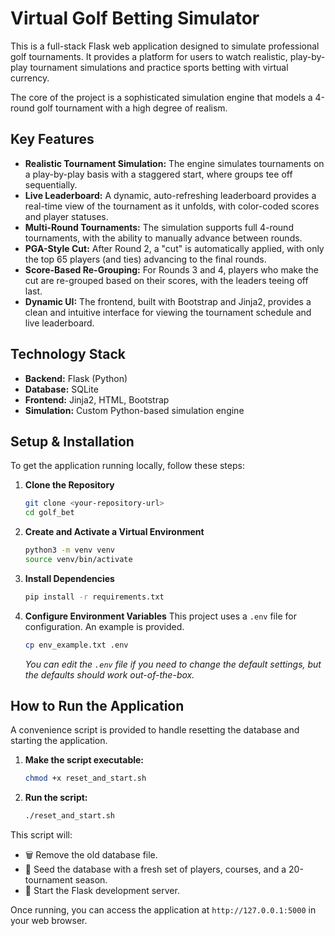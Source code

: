 # Virtual Golf Betting Simulator

This is a full-stack Flask web application designed to simulate professional golf tournaments. It provides a platform for users to watch realistic, play-by-play tournament simulations and practice sports betting with virtual currency.

The core of the project is a sophisticated simulation engine that models a 4-round golf tournament with a high degree of realism.

## Key Features

- **Realistic Tournament Simulation:** The engine simulates tournaments on a play-by-play basis with a staggered start, where groups tee off sequentially.
- **Live Leaderboard:** A dynamic, auto-refreshing leaderboard provides a real-time view of the tournament as it unfolds, with color-coded scores and player statuses.
- **Multi-Round Tournaments:** The simulation supports full 4-round tournaments, with the ability to manually advance between rounds.
- **PGA-Style Cut:** After Round 2, a "cut" is automatically applied, with only the top 65 players (and ties) advancing to the final rounds.
- **Score-Based Re-Grouping:** For Rounds 3 and 4, players who make the cut are re-grouped based on their scores, with the leaders teeing off last.
- **Dynamic UI:** The frontend, built with Bootstrap and Jinja2, provides a clean and intuitive interface for viewing the tournament schedule and live leaderboard.

## Technology Stack

- **Backend:** Flask (Python)
- **Database:** SQLite
- **Frontend:** Jinja2, HTML, Bootstrap
- **Simulation:** Custom Python-based simulation engine

## Setup & Installation

To get the application running locally, follow these steps:

1.  **Clone the Repository**
    ```bash
    git clone <your-repository-url>
    cd golf_bet
    ```

2.  **Create and Activate a Virtual Environment**
    ```bash
    python3 -m venv venv
    source venv/bin/activate
    ```

3.  **Install Dependencies**
    ```bash
    pip install -r requirements.txt
    ```

4.  **Configure Environment Variables**
    This project uses a `.env` file for configuration. An example is provided.
    ```bash
    cp env_example.txt .env
    ```
    *You can edit the `.env` file if you need to change the default settings, but the defaults should work out-of-the-box.*

## How to Run the Application

A convenience script is provided to handle resetting the database and starting the application.

1.  **Make the script executable:**
    ```bash
    chmod +x reset_and_start.sh
    ```

2.  **Run the script:**
    ```bash
    ./reset_and_start.sh
    ```

This script will:
- 🗑️ Remove the old database file.
- 🌱 Seed the database with a fresh set of players, courses, and a 20-tournament season.
- 🚀 Start the Flask development server.

Once running, you can access the application at `http://127.0.0.1:5000` in your web browser. 